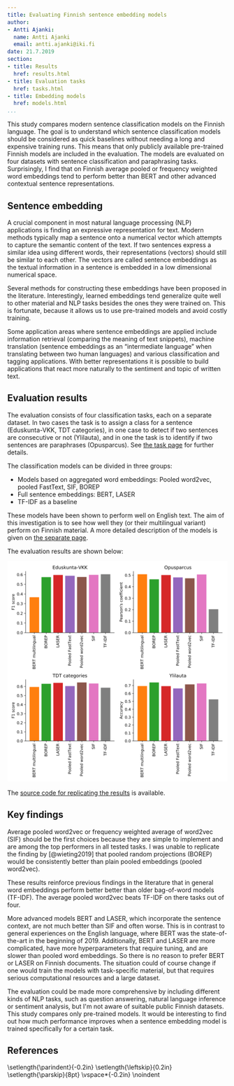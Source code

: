 ```yaml
---
title: Evaluating Finnish sentence embedding models
author:
- Antti Ajanki:
  name: Antti Ajanki
  email: antti.ajanki@iki.fi
date: 21.7.2019
section:
- title: Results
  href: results.html
- title: Evaluation tasks
  href: tasks.html
- title: Embedding models
  href: models.html
...
```


This study compares modern sentence classification models on the
Finnish language. The goal is to understand which sentence
classification models should be considered as quick baselines without
needing a long and expensive training runs. This means that only
publicly available pre-trained Finnish models are included in the
evaluation. The models are evaluated on four datasets with sentence
classification and paraphrasing tasks. Surprisingly, I find that on
Finnish average pooled or frequency weighted word embeddings tend to
perform better than BERT and other advanced contextual sentence
representations.

## Sentence embedding

A crucial component in most natural language processing (NLP)
applications is finding an expressive representation for text. Modern
methods typically map a sentence onto a numerical vector which
attempts to capture the semantic content of the text. If two sentences
express a similar idea using different words, their representations
(vectors) should still be similar to each other. The vectors are
called sentence embeddings as the textual information in a sentence is
embedded in a low dimensional numerical space.

Several methods for constructing these embeddings have been proposed
in the literature. Interestingly, learned embeddings tend generalize
quite well to other material and NLP tasks besides the ones they were
trained on. This is fortunate, because it allows us to use pre-trained
models and avoid costly training.

Some application areas where sentence embeddings are applied include
information retrieval (comparing the meaning of text snippets),
machine translation (sentence embeddings as an “intermediate language”
when translating between two human languages) and various
classification and tagging applications. With better representations
it is possible to build applications that react more naturally to the
sentiment and topic of written text.

## Evaluation results

The evaluation consists of four classification tasks, each on a
separate dataset. In two cases the task is to assign a class for a
sentence (Eduskunta-VKK, TDT categories), in one case to detect if two
sentences are consecutive or not (Ylilauta), and in one the task is to
identify if two sentences are paraphrases (Opusparcus). See [the task
page](tasks.html) for further details.

The classification models can be divided in three groups:

* Models based on aggregated word embeddings: Pooled word2vec, pooled FastText, SIF, BOREP
* Full sentence embeddings: BERT, LASER
* TF-IDF as a baseline

These models have been shown to perform well on English text. The aim
of this investigation is to see how well they (or their multilingual
variant) perform on Finnish material. A more detailed description of
the models is given on [the separate page](models.html).

The evaluation results are shown below:

![Model performances on the evaluation tasks](images/scores.svg)

The [source code for replicating the
results](https://github.com/aajanki/fi-sentence-embeddings-eval) is
available.

## Key findings

Average pooled word2vec or frequency weighted average of word2vec
(SIF) should be the first choices because they are simple to implement
and are among the top performers in all tested tasks. I was unable to
replicate the finding by [@wieting2019] that pooled random projections
(BOREP) would be consistently better than plain pooled embeddings
(pooled word2vec).

These results reinforce previous findings in the literature that in
general word embeddings perform better better than older bag-of-word
models (TF-IDF). The average pooled word2vec beats TF-IDF on there
tasks out of four.

More advanced models BERT and LASER, which incorporate the sentence
context, are not much better than SIF and often worse. This is in
contrast to general experiences on the English language, where BERT
was the state-of-the-art in the beginning of 2019. Additionally, BERT
and LASER are more complicated, have more hyperparameters that require
tuning, and are slower than pooled word embeddings. So there is no
reason to prefer BERT or LASER on Finnish documents. The situation
could of course change if one would train the models with
task-specific material, but that requires serious computational
resources and a large dataset.

The evaluation could be made more comprehensive by including different
kinds of NLP tasks, such as question answering, natural language
inference or sentiment analysis, but I'm not aware of suitable public
Finnish datasets. This study compares only pre-trained models. It
would be interesting to find out how much performance improves when a
sentence embedding model is trained specifically for a certain task.

## References
\setlength{\parindent}{-0.2in}
\setlength{\leftskip}{0.2in}
\setlength{\parskip}{8pt}
\vspace*{-0.2in}
\noindent
